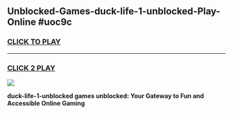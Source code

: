 
## Unblocked-Games-duck-life-1-unblocked-Play-Online #uoc9c
<h3>
<a href="https://news.freeplayer.one?title=duck-life-1-unblocked&ref=3">CLICK TO PLAY</a></h3>
<hr>

<h3>
<a href="https://news.freeplayer.one?title=duck-life-1-unblocked&ref=3">CLICK 2 PLAY</a>
  
</h3>

<a href="https://news.freeplayer.one?title=duck-life-1-unblocked&ref=3"><img src="https://clearcache.store/games.png"></a>


**duck-life-1-unblocked games unblocked: Your Gateway to Fun and Accessible Online Gaming**

